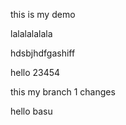 this is my demo


lalalalalala


hdsbjhdfgashiff


hello 23454

this my branch 1 changes




hello basu

